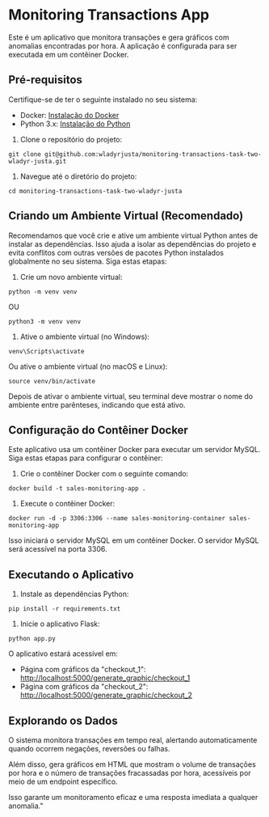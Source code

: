 <h1>Monitoring Transactions App</h1>

<p>Este é um aplicativo que monitora transações e gera gráficos com anomalias encontradas por hora. A aplicação é configurada para ser executada em um contêiner Docker.</p>

<h2>Pré-requisitos</h2>

<p>Certifique-se de ter o seguinte instalado no seu sistema:</p>
<ul>
    <li>Docker: <a href="https://docs.docker.com/get-docker/">Instalação do Docker</a></li>
    <li>Python 3.x: <a href="https://www.python.org/downloads/">Instalação do Python</a></li>
</ul>

<ol>
    <li>Clone o repositório do projeto:</li>
</ol>

<pre><code>git clone git@github.com:wladyrjusta/monitoring-transactions-task-two-wladyr-justa.git</code></pre>

<ol>
    <li>Navegue até o diretório do projeto:</li>
</ol>

<pre><code>cd monitoring-transactions-task-two-wladyr-justa</code></pre>

<h2>Criando um Ambiente Virtual (Recomendado)</h2>

<p>Recomendamos que você crie e ative um ambiente virtual Python antes de instalar as dependências. Isso ajuda a isolar as dependências do projeto e evita conflitos com outras versões de pacotes Python instalados globalmente no seu sistema. Siga estas etapas:</p>

<ol>
    <li>Crie um novo ambiente virtual:</li>
</ol>

<pre><code>python -m venv venv</code></pre>

<p>OU</p>

<pre><code>python3 -m venv venv</code></pre>

<ol>
    <li>Ative o ambiente virtual (no Windows):</li>
</ol>

<pre><code>venv\Scripts\activate</code></pre>

<p>Ou ative o ambiente virtual (no macOS e Linux):</p>

<pre><code>source venv/bin/activate</code></pre>

<p>Depois de ativar o ambiente virtual, seu terminal deve mostrar o nome do ambiente entre parênteses, indicando que está ativo.</p>

<h2>Configuração do Contêiner Docker</h2>

<p>Este aplicativo usa um contêiner Docker para executar um servidor MySQL. Siga estas etapas para configurar o contêiner:</p>

<ol>
    <li>Crie o contêiner Docker com o seguinte comando:</li>
</ol>

<pre><code>docker build -t sales-monitoring-app .</code></pre>

<ol>
    <li>Execute o contêiner Docker:</li>
</ol>

<pre><code>docker run -d -p 3306:3306 --name sales-monitoring-container sales-monitoring-app</code></pre>

<p>Isso iniciará o servidor MySQL em um contêiner Docker. O servidor MySQL será acessível na porta 3306.</p>

<h2>Executando o Aplicativo</h2>

<ol>
    <li>Instale as dependências Python:</li>
</ol>

<pre><code>pip install -r requirements.txt</code></pre>

<ol>
    <li>Inicie o aplicativo Flask:</li>
</ol>

<pre><code>python app.py</code></pre>

<p>O aplicativo estará acessível em:</p>

<ul>
    <li>Página com gráficos da "checkout_1": <a href="http://localhost:5000/generate_graphic/checkout_1">http://localhost:5000/generate_graphic/checkout_1</a></li>
    <li>Página com gráficos da "checkout_2": <a href="http://localhost:5000/generate_graphic/checkout_2">http://localhost:5000/generate_graphic/checkout_2</a></li>
</ul>

<h2>Explorando os Dados</h2>

<p>O sistema monitora transações em tempo real, alertando automaticamente quando ocorrem negações, reversões ou falhas.</p>

<p>Além disso, gera gráficos em HTML que mostram o volume de transações por hora e o número de transações fracassadas por hora, acessíveis por meio de um endpoint específico.</p>

<p>Isso garante um monitoramento eficaz e uma resposta imediata a qualquer anomalia."</p>

</body>
</html>
